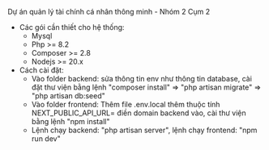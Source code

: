 Dự án quản lý tài chính cá nhân thông minh - Nhóm 2 Cụm 2

- Các gói cần thiết cho hệ thống:
  + Mysql
  + Php >= 8.2
  + Composer >= 2.8
  + Nodejs >= 20.x
- Cách cài đặt:
  + Vào folder backend: sửa thông tin env như thông tin database, cài đặt thư viện bằng lệnh "composer install" => "php artisan migrate" => "php artisan db:seed"
  + Vào folder frontend: Thêm file .env.local thêm thuộc tính NEXT_PUBLIC_API_URL= điền domain backend vào, cài thư viện bằng lệnh "npm install"
  + Lệnh chạy backend: "php artisan server", lệnh chạy frontend: "npm run dev"

